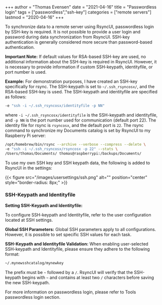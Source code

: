 +++
author = "Thomas Evensen"
date = "2021-04-16"
title = "Passwordless login"
tags = ["passwordless","ssh-key"]
categories = ["remote servers"]
lastmod = "2020-04-16"
+++

To synchronize data to a remote server using RsyncUI, passwordless login by SSH-key is required.
It is not possible to provide a user login and password during data synchronization from RsyncUI.
SSH-key authentication is generally considered more secure than password-based authentication.

**Important Note:**
If default values for RSA-based SSH-key are used, no additional information about the SSH-key is required in RsyncUI.
However, it is necessary to provide information if custom SSH-keypath, identityfile, or port number is used.

**Example:**
For demonstration purposes, I have created an SSH-key specifically for rsync. The SSH-keypath is set to `~/.ssh_rsyncosx/`, and
the RSA-based SSH-key is used. The SSH-keypath and identityfile are specified as follows:

```bash
-e "ssh -i ~/.ssh_rsyncosx/identityfile -p NN"
```
where `-i ~/.ssh_rsyncosx/identityfile` is the SSH-keypath and identityfile, and `-p NN` is the port number used for
communication (default port 22). The identity file for rsync is `rsyncosx`, and the default port is `22`.
The rsync command to synchronize my Documents catalog is set by RsyncUI to my Raspberry Pi server:

```bash
/opt/homebrew/bin/rsync --archive --verbose --compress --delete \
-e "ssh -i ~/.ssh_rsyncosx/rsyncosx -p 22" --stats \
/Users/thomas/Documents/ thomas@raspberrypi:/backups/Documents/
```

To use my own SSH key and SSH keypath data, the following is added to RsyncUI in the settings:

{{< figure src="/images/usersettings/ssh.png" alt="" position="center" style="border-radius: 8px;" >}}

### SSH-Keypath and Identityfile

**Setting SSH-Keypath and Identityfile:**

To configure SSH-keypath and Identityfile, refer to the user configuration located at SSH settings.

**Global SSH Parameters:**
Global SSH parameters apply to all configurations. However, it is possible to set specific SSH values for each task.

**SSH-Keypath and Identityfile Validation:**
When enabling user-selected SSH-keypath and Identityfile, please ensure they adhere to the following format:

```bash
~/.mynewsshcatalog/mynewkey
```

The prefix must be `~` followed by a `/`. RsyncUI will verify that the SSH-keypath begins with `~` and contains at least
two `/` characters before saving the new SSH-keypath.

For more information on passwordless login, please refer to Tools passwordless login section.
